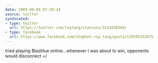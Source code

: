 ```yaml
---
date: 2009-08-05 07:39:24
source: twitter
syndicated:
- type: twitter
  url: https://twitter.com/roytang/statuses/3141636569/
- type: facebook
  url: https://www.facebook.com/stephen.roy.tang/posts/119595352675
---
```


tried playing Blazblue online...whenever I was about to win, opponents would disconnect =/